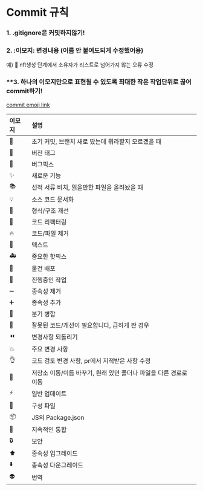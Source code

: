 # Commit 규칙
### **1. .gitignore은 커밋하지않기!**
### **2. :이모지: 변경내용** (이름 안 붙여도되게 수정했어용)
예) :bug: nft생성 단계에서 소유자가 리스트로 넘어가지 않는 오류 수정
### **3. 하나의 이모지만으로 표현될 수 있도록 최대한 작은 작업단위로 끊어 commit하기!

[commit emoji link](https://www.notion.so/b41555a14d14452fbc78f718b0fa56cf?v=4f0041b75ad040f59e221dbd2864f42c)

이모지|설명
:-|:-
:tada:|초기 커밋, 브랜치 새로 땄는데 뭐라할지 모르겠을 때
:bookmark:|버전 태그
:bug:|버그픽스
:sparkles:|새로운 기능
:books:|선적 서류 비치, 읽을만한 파일을 올려놨을 때
:bulb:|소스 코드 문서화
:art:|형식/구조 개선
:hammer:|코드 리팩터링
:fire:|코드/파일 제거
:pencil:|텍스트
:ambulance:|중요한 핫픽스
:rocket:|물건 배포
:construction:|진행중인 작업
:heavy_minus_sign:|종속성 제거
:heavy_plus_sign:|종속성 추가
:twisted_rightwards_arrows:|분기 병합
:hankey:|잘못된 코드/개선이 필요합니다, 급하게 짠 경우
:rewind:|변경사항 되돌리기
:boom:|주요 변경 사항
:ok_hand:|코드 검토 변경 사항, pr에서 지적받은 사항 수정
:truck:|저장소 이동/이름 바꾸기, 원래 있던 폴더나 파일을 다른 경로로 이동
:zap:|일반 업데이트
:wrench:|구성 파일
:package:|JS의 Package.json
:green_heart:|지속적인 통합
:lock:|보안
:arrow_up:|종속성 업그레이드
:arrow_down:|종속성 다운그레이드
:alien:|번역